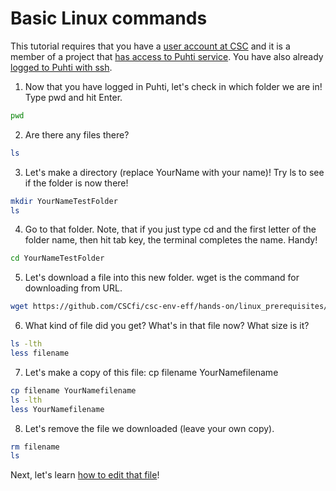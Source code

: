 # Basic Linux commands

This tutorial requires that you have a [user account at CSC](https://docs.csc.fi/accounts/how-to-create-new-user-account/)
and it is a member of a project that [has access to Puhti service](https://docs.csc.fi/accounts/how-to-add-service-access-for-project/).
You have also already [logged to Puhti with ssh](ssh-puhti.md).


1. Now that you have logged in Puhti, let's check in which folder we are in! Type pwd and hit Enter.
```bash
pwd
```

2. Are there any files there? 
```bash
ls
```

3. Let's make a directory (replace YourName with your name)! Try ls to see if the folder is now there!
```bash
mkdir YourNameTestFolder 
ls
```

4. Go to that folder. Note, that if you just type cd and the first letter of the folder name,  then hit tab key, the terminal completes the name. Handy!
```bash
cd YourNameTestFolder
```

5. Let's download a file into this new folder. wget is the command for downloading from URL.
```bash
wget https://github.com/CSCfi/csc-env-eff/hands-on/linux_prerequisites/my-first-test-file.sh
```

6. What kind of file did you get? What's in that file now? What size is it? 
```bash
ls -lth
less filename
```

7. Let's make a copy of this file: cp filename YourNamefilename
```bash
cp filename YourNamefilename
ls -lth
less YourNamefilename
```

8. Let's remove the file we downloaded (leave your own copy). 
```bash
rm filename
ls
```

Next, let's learn [how to edit that file](basic-file-editing.md)!